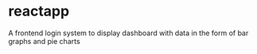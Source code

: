 # reactapp
A frontend login system to display dashboard with data in the form of bar graphs and pie charts
